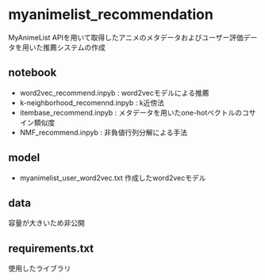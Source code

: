 # myanimelist_recommendation
MyAnimeList APIを用いて取得したアニメのメタデータおよびユーザー評価データを用いた推薦システムの作成
## notebook
- word2vec_recommend.inpyb : word2vecモデルによる推薦
- k-neighborhood_recomennd.inpyb : k近傍法
- itembase_recommend.inpyb : メタデータを用いたone-hotベクトルのコサイン類似度
- NMF_recommend.inpyb : 非負値行列分解による手法
## model
- myanimelist_user_word2vec.txt 作成したword2vecモデル
## data
容量が大きいため非公開
## requirements.txt
使用したライブラリ
